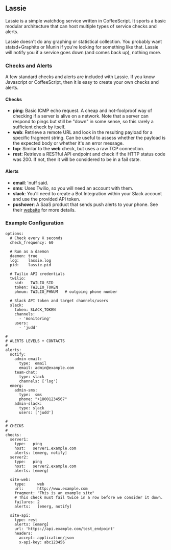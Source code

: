 ## Lassie

Lassie is a simple watchdog service written in CoffeeScript. It sports a
basic modular architecture that can host multiple types of service checks
and alerts.

Lassie doesn't do any graphing or statistical collection. You probably
want statsd+Graphite or Munin if you're looking for something like that.
Lassie will notify you if a service goes down (and comes back up), nothing
more.


### Checks and Alerts

A few standard checks and alerts are included with Lassie. If you know
Javascript or CoffeeScript, then it is easy to create your own checks and
alerts.

#### Checks

- **ping**: Basic ICMP echo request. A cheap and not-foolproof way of
  checking if a server is alive on a network. Note that a server can
  respond to pings but still be "down" in some sense, so this rarely a
  sufficient check by itself.
- **web**: Retrieve a remote URL and look in the resulting payload for a
  specific fragment string. Can be useful to assess whether the payload is
  the expected body or whether it's an error message.
- **tcp**: Similar to the **web** check, but uses a raw TCP connection.
- **rest**: Retrieve a RESTful API endpoint and check if the HTTP status
  code was 200. If not, then it will be considered to be in a fail state.


#### Alerts

- **email**: 'nuff said.
- **sms**: Uses Twilio, so you will need an account with them.
- **slack**: You'll need to create a Bot Integration within your Slack
  account and use the provided API token.
- **pushover**: A SaaS product that sends push alerts to your phone. See
  their [website](https://pushover.net) for more details.


### Example Configuration

    options:
      # Check every X seconds
      check_frequency: 60

      # Run as a daemon
      daemon: true
      log:    lassie.log
      pid:    lassie.pid

      # Twilio API credentials
      twilio:
        sid:   TWILIO_SID
        token: TWILIO_TOKEN
        phnum: TWILIO_PHNUM   # outgoing phone number

      # Slack API token and target channels/users
      slack:
        token: SLACK_TOKEN
        channels:
          - 'monitoring'
        users:
          - 'judd'

    #
    # ALERTS LEVELS + CONTACTS
    #
    alerts:
      notify:
        admin-email:
          type:  email
          email: admin@example.com
        team-chat:
          type: slack
          channels: ['log']
      emerg:
        admin-sms:
          type:  sms
          phone: "+18001234567"
        admin-slack:
          type: slack
          users: ['judd']

    #
    # CHECKS
    #
    checks:
      server1:
        type:   ping
        host:   server1.example.com
        alerts: [emerg, notify]
      server2:
        type:   ping
        host:   server2.example.com
        alerts: [emerg]

      site-web:
        type:     web
        url:      http://www.example.com
        fragment: "This is an example site"
        # This check must fail twice in a row before we consider it down.
        failures: 2
        alerts:   [emerg, notify]

      site-api:
        type: rest
        alerts: [emerg]
        url: 'https://api.example.com/test_endpoint'
        headers:
          accept: application/json
          x-api-key: abc123456
